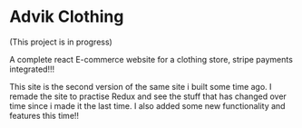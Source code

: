 # Advik Clothing

(This project is in progress)

A complete react E-commerce website for a clothing store, stripe payments integrated!!!

This site is the second version of the same site i built some time ago. I remade the site to practise Redux and see the stuff that has changed over time since i made it the last time. I also added some new functionality and features this time!!
